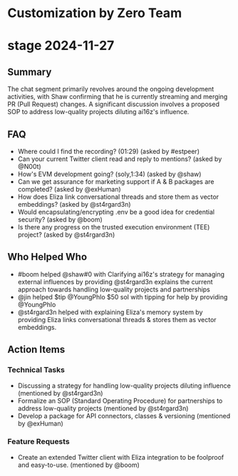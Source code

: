 # Customization by Zero Team

# stage 2024-11-27

## Summary
The chat segment primarily revolves around the ongoing development activities, with Shaw confirming that he is currently streaming and merging PR (Pull Request) changes. A significant discussion involves a proposed SOP to address low-quality projects diluting ai16z's influence.

## FAQ
- Where could I find the recording? (01:29) (asked by #estpeer)
- Can your current Twitter client read and reply to mentions? (asked by @N00t)
- How's EVM development going? (soly,1:34) (asked by @shaw)
- Can we get assurance for marketing support if A & B packages are completed? (asked by @exHuman)
- How does Eliza link conversational threads and store them as vector embeddings? (asked by @st4rgard3n)
- Would encapsulating/encrypting .env be a good idea for credential security? (asked by @boom)
- Is there any progress on the trusted execution environment (TEE) project? (asked by @st4rgard3n)

## Who Helped Who
- #boom helped @shaw#0 with Clarifying ai16z's strategy for managing external influences by providing @st4rgard3n explains the current approach towards handling low-quality projects and partnerships
- @jin helped $tip @YoungPhlo $50 sol with tipping for help by providing @YoungPhlo
- @st4rgard3n helped  with explaining Eliza's memory system by providing Eliza links conversational threads & stores them as vector embeddings.

## Action Items

### Technical Tasks
- Discussing a strategy for handling low-quality projects diluting influence (mentioned by @st4rgard3n)
- Formalize an SOP (Standard Operating Procedure) for partnerships to address low-quality projects (mentioned by @st4rgard3n)
- Develop a package for API connectors, classes & versioning (mentioned by @exHuman)

### Feature Requests
- Create an extended Twitter client with Eliza integration to be foolproof and easy-to-use. (mentioned by @boom)